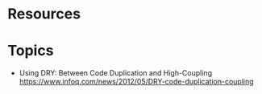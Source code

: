 # Resources

# Topics

- Using DRY: Between Code Duplication and High-Coupling  
https://www.infoq.com/news/2012/05/DRY-code-duplication-coupling
